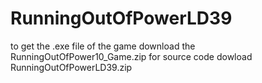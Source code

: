 # RunningOutOfPowerLD39

to get the .exe file of the game download the RunningOutOfPower10_Game.zip
for source code dowload RunningOutOfPowerLD39.zip
